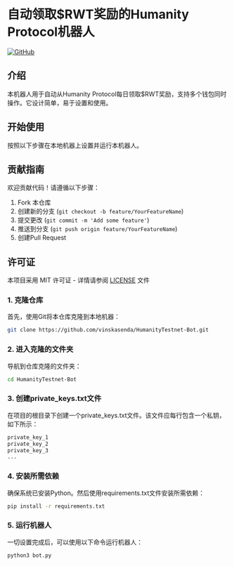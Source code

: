 # 自动领取$RWT奖励的Humanity Protocol机器人

[![GitHub](https://img.shields.io/badge/GitHub-Repository-blue)](https://github.com/huaguihai/Humanity_Protocol_bot)

## 介绍
本机器人用于自动从Humanity Protocol每日领取$RWT奖励，支持多个钱包同时操作。它设计简单，易于设置和使用。

## 开始使用

按照以下步骤在本地机器上设置并运行本机器人。

## 贡献指南

欢迎贡献代码！请遵循以下步骤：

1. Fork 本仓库
2. 创建新的分支 (`git checkout -b feature/YourFeatureName`)
3. 提交更改 (`git commit -m 'Add some feature'`)
4. 推送到分支 (`git push origin feature/YourFeatureName`)
5. 创建Pull Request

## 许可证

本项目采用 MIT 许可证 - 详情请参阅 [LICENSE](LICENSE) 文件

### 1. 克隆仓库

首先，使用Git将本仓库克隆到本地机器：

```bash
git clone https://github.com/vinskasenda/HumanityTestnet-Bot.git
```

### 2. 进入克隆的文件夹

导航到仓库克隆的文件夹：

```bash
cd HumanityTestnet-Bot
```

### 3. 创建private_keys.txt文件
在项目的根目录下创建一个private_keys.txt文件。该文件应每行包含一个私钥，如下所示：

```python
private_key_1
private_key_2
private_key_3
...
```

### 4. 安装所需依赖
确保系统已安装Python。然后使用requirements.txt文件安装所需依赖：

```bash
pip install -r requirements.txt
```

### 5. 运行机器人
一切设置完成后，可以使用以下命令运行机器人：

```bash
python3 bot.py
